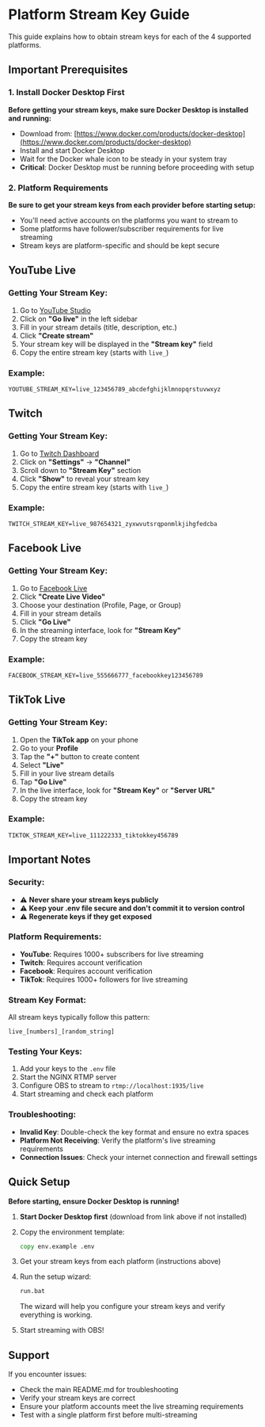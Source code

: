 # Platform Stream Key Guide

This guide explains how to obtain stream keys for each of the 4 supported platforms.

## Important Prerequisites

### 1. Install Docker Desktop First
**Before getting your stream keys, make sure Docker Desktop is installed and running:**
- Download from: [https://www.docker.com/products/docker-desktop](https://www.docker.com/products/docker-desktop)
- Install and start Docker Desktop
- Wait for the Docker whale icon to be steady in your system tray
- **Critical**: Docker Desktop must be running before proceeding with setup

### 2. Platform Requirements
**Be sure to get your stream keys from each provider before starting setup:**
- You'll need active accounts on the platforms you want to stream to
- Some platforms have follower/subscriber requirements for live streaming
- Stream keys are platform-specific and should be kept secure

## YouTube Live

### Getting Your Stream Key:
1. Go to [YouTube Studio](https://studio.youtube.com/)
2. Click on **"Go live"** in the left sidebar
3. Fill in your stream details (title, description, etc.)
4. Click **"Create stream"**
5. Your stream key will be displayed in the **"Stream key"** field
6. Copy the entire stream key (starts with `live_`)

### Example:
```
YOUTUBE_STREAM_KEY=live_123456789_abcdefghijklmnopqrstuvwxyz
```

## Twitch

### Getting Your Stream Key:
1. Go to [Twitch Dashboard](https://dashboard.twitch.tv/)
2. Click on **"Settings"** → **"Channel"**
3. Scroll down to **"Stream Key"** section
4. Click **"Show"** to reveal your stream key
5. Copy the entire stream key (starts with `live_`)

### Example:
```
TWITCH_STREAM_KEY=live_987654321_zyxwvutsrqponmlkjihgfedcba
```

## Facebook Live

### Getting Your Stream Key:
1. Go to [Facebook Live](https://www.facebook.com/live/)
2. Click **"Create Live Video"**
3. Choose your destination (Profile, Page, or Group)
4. Fill in your stream details
5. Click **"Go Live"**
6. In the streaming interface, look for **"Stream Key"**
7. Copy the stream key

### Example:
```
FACEBOOK_STREAM_KEY=live_555666777_facebookkey123456789
```

## TikTok Live

### Getting Your Stream Key:
1. Open the **TikTok app** on your phone
2. Go to your **Profile**
3. Tap the **"+"** button to create content
4. Select **"Live"**
5. Fill in your live stream details
6. Tap **"Go Live"**
7. In the live interface, look for **"Stream Key"** or **"Server URL"**
8. Copy the stream key

### Example:
```
TIKTOK_STREAM_KEY=live_111222333_tiktokkey456789
```

## Important Notes

### Security:
- ⚠️ **Never share your stream keys publicly**
- ⚠️ **Keep your .env file secure and don't commit it to version control**
- ⚠️ **Regenerate keys if they get exposed**

### Platform Requirements:
- **YouTube**: Requires 1000+ subscribers for live streaming
- **Twitch**: Requires account verification
- **Facebook**: Requires account verification
- **TikTok**: Requires 1000+ followers for live streaming

### Stream Key Format:
All stream keys typically follow this pattern:
```
live_[numbers]_[random_string]
```

### Testing Your Keys:
1. Add your keys to the `.env` file
2. Start the NGINX RTMP server
3. Configure OBS to stream to `rtmp://localhost:1935/live`
4. Start streaming and check each platform

### Troubleshooting:
- **Invalid Key**: Double-check the key format and ensure no extra spaces
- **Platform Not Receiving**: Verify the platform's live streaming requirements
- **Connection Issues**: Check your internet connection and firewall settings

## Quick Setup

**Before starting, ensure Docker Desktop is running!**

1. **Start Docker Desktop first** (download from link above if not installed)

2. Copy the environment template:
   ```cmd
   copy env.example .env
   ```

3. Get your stream keys from each platform (instructions above)

4. Run the setup wizard:
   ```cmd
   run.bat
   ```
   
   The wizard will help you configure your stream keys and verify everything is working.

5. Start streaming with OBS!

## Support

If you encounter issues:
- Check the main README.md for troubleshooting
- Verify your stream keys are correct
- Ensure your platform accounts meet the live streaming requirements
- Test with a single platform first before multi-streaming 